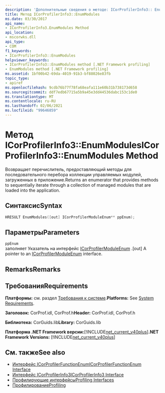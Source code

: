 ```yaml
---
description: 'Дополнительные сведения о методе: ICorProfilerInfo3:: EnumModules'
title: Метод ICorProfilerInfo3::EnumModules
ms.date: 03/30/2017
api_name:
- ICorProfilerInfo3.EnumModules Method
api_location:
- mscorwks.dll
api_type:
- COM
f1_keywords:
- ICorProfilerInfo3::EnumModules
helpviewer_keywords:
- ICorProfilerInfo3::EnumModules method [.NET Framework profiling]
- EnumModules method [.NET Framework profiling]
ms.assetid: 1bf00b42-69da-4019-91b3-bf88026e83fb
topic_type:
- apiref
ms.openlocfilehash: 9cdb76b77f78fa68eafa111e60b31b738173d658
ms.sourcegitcommit: ddf7edb67715a5b9a45e3dd44536dabc153c1de0
ms.translationtype: MT
ms.contentlocale: ru-RU
ms.lasthandoff: 02/06/2021
ms.locfileid: "99646859"
---
```

# <a name="icorprofilerinfo3enummodules-method"></a><span data-ttu-id="85aa3-103">Метод ICorProfilerInfo3::EnumModules</span><span class="sxs-lookup"><span data-stu-id="85aa3-103">ICorProfilerInfo3::EnumModules Method</span></span>

<span data-ttu-id="85aa3-104">Возвращает перечислитель, предоставляющий методы для последовательного перебора коллекции управляемых модулей, загруженных в приложение.</span><span class="sxs-lookup"><span data-stu-id="85aa3-104">Returns an enumerator that provides methods to sequentially iterate through a collection of managed modules that are loaded into the application.</span></span>  
  
## <a name="syntax"></a><span data-ttu-id="85aa3-105">Синтаксис</span><span class="sxs-lookup"><span data-stu-id="85aa3-105">Syntax</span></span>  
  
```cpp  
HRESULT EnumModules([out] ICorProfilerModuleEnum** ppEnum);  
```  
  
## <a name="parameters"></a><span data-ttu-id="85aa3-106">Параметры</span><span class="sxs-lookup"><span data-stu-id="85aa3-106">Parameters</span></span>  

 `ppEnum`  
 <span data-ttu-id="85aa3-107">заполняет Указатель на интерфейс [ICorProfilerModuleEnum](icorprofilermoduleenum-interface.md) .</span><span class="sxs-lookup"><span data-stu-id="85aa3-107">[out] A pointer to an [ICorProfilerModuleEnum](icorprofilermoduleenum-interface.md) interface.</span></span>  
  
## <a name="remarks"></a><span data-ttu-id="85aa3-108">Remarks</span><span class="sxs-lookup"><span data-stu-id="85aa3-108">Remarks</span></span>  
  
## <a name="requirements"></a><span data-ttu-id="85aa3-109">Требования</span><span class="sxs-lookup"><span data-stu-id="85aa3-109">Requirements</span></span>  

 <span data-ttu-id="85aa3-110">**Платформы:** см. раздел [Требования к системе](../../get-started/system-requirements.md).</span><span class="sxs-lookup"><span data-stu-id="85aa3-110">**Platforms:** See [System Requirements](../../get-started/system-requirements.md).</span></span>  
  
 <span data-ttu-id="85aa3-111">**Заголовок:** CorProf.idl, CorProf.h</span><span class="sxs-lookup"><span data-stu-id="85aa3-111">**Header:** CorProf.idl, CorProf.h</span></span>  
  
 <span data-ttu-id="85aa3-112">**Библиотека:** CorGuids.lib</span><span class="sxs-lookup"><span data-stu-id="85aa3-112">**Library:** CorGuids.lib</span></span>  
  
 <span data-ttu-id="85aa3-113">**Платформа .NET Framework версии:**[!INCLUDE[net_current_v40plus](../../../../includes/net-current-v40plus-md.md)]</span><span class="sxs-lookup"><span data-stu-id="85aa3-113">**.NET Framework Versions:** [!INCLUDE[net_current_v40plus](../../../../includes/net-current-v40plus-md.md)]</span></span>  
  
## <a name="see-also"></a><span data-ttu-id="85aa3-114">См. также</span><span class="sxs-lookup"><span data-stu-id="85aa3-114">See also</span></span>

- [<span data-ttu-id="85aa3-115">Интерфейс ICorProfilerFunctionEnum</span><span class="sxs-lookup"><span data-stu-id="85aa3-115">ICorProfilerFunctionEnum Interface</span></span>](icorprofilerfunctionenum-interface.md)
- [<span data-ttu-id="85aa3-116">Интерфейс ICorProfilerInfo3</span><span class="sxs-lookup"><span data-stu-id="85aa3-116">ICorProfilerInfo3 Interface</span></span>](icorprofilerinfo3-interface.md)
- [<span data-ttu-id="85aa3-117">Профилирующие интерфейсы</span><span class="sxs-lookup"><span data-stu-id="85aa3-117">Profiling Interfaces</span></span>](profiling-interfaces.md)
- [<span data-ttu-id="85aa3-118">Профилирование</span><span class="sxs-lookup"><span data-stu-id="85aa3-118">Profiling</span></span>](index.md)
